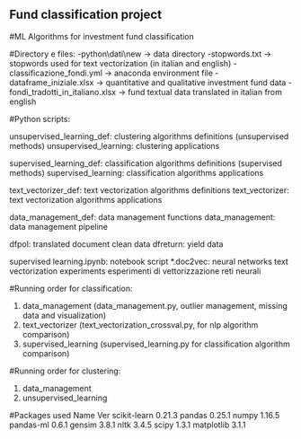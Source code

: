 ## Fund classification project
#ML Algorithms for investment fund classification

#Directory e files:
-python\dati\new -> data directory
-stopwords.txt -> stopwords used for text vectorization (in italian and english)
-classificazione_fondi.yml -> anaconda environment file
-dataframe_iniziale.xlsx -> quantitative and qualitative investment fund data
-fondi_tradotti_in_italiano.xlsx -> fund textual data translated in italian from english

#Python scripts:

unsupervised_learning_def: clustering algorithms definitions (unsupervised methods) 
unsupervised_learning: clustering applications

supervised_learning_def: classification algorithms definitions (supervised methods)
supervised_learning: classification algorithms applications

text_vectorizer_def: text vectorization algorithms definitions
text_vectorizer: text vectorization algorithms applications

data_management_def: data management functions
data_management: data management pipeline

dfpol: translated document clean data 
dfreturn: yield data

supervised learning.ipynb: notebook script
*.doc2vec: neural networks text vectorization experiments esperimenti di vettorizzazione reti neurali

#Running order for classification: 
1. data_management (data_management.py, outlier management, missing data and visualization) 
2. text_vectorizer (text_vectorization_crossval.py, for nlp algorithm comparison)
3. supervised_learning (supervised_learning.py for classification algorithm comparison)

#Running order for clustering: 
1. data_management
2. unsupervised_learning

#Packages used
Name		Ver
scikit-learn 	0.21.3
pandas 		0.25.1
numpy 		1.16.5
pandas-ml 	0.6.1
gensim		3.8.1
nltk		3.4.5
scipy		1.3.1
matplotlib	3.1.1
